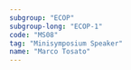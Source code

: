 ```yaml
---
subgroup: "ECOP"
subgroup-long: "ECOP-1"
code: "MS08"
tag: "Minisymposium Speaker"
name: "Marco Tosato"
---
```

